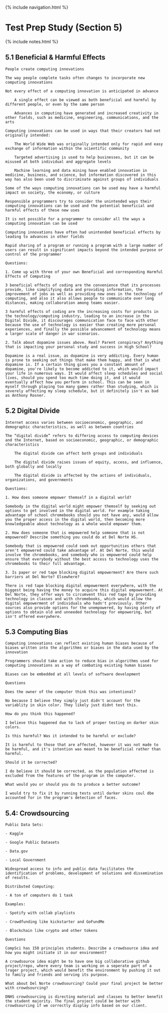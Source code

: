 {% include navigation.html %}
<h1> Test Prep Study (Section 5) </h1>
{% include notes.html %}
<h2> 5.1 Beneficial & Harmful Effects </h2>
<a>
    
    People create computing innovations
    
    The way people complete tasks often changes to incorporate new computing innovations
    
    Not every effect of a computing innovation is anticipated in advance
    
        A single effect can be viewed as both beneficial and harmful by different people, or even by the same person
    
        Advances in computing have generated and increased creativity in other fields, such as medicine, engineering, communications, and the arts
    
    Computing innovations can be used in ways that their creators had not originally intended: 
    
        The World Wide Web was originally intended only for rapid and easy exchange of information within the scientific community 
    
        Targeted advertising is used to help businesses, but it can be misused at both individual and aggregate levels
    
        Machine learning and data mining have enabled innovation in medicine, business, and science, but information discovered in this way has also been used to discriminate against groups of individuals
    
    Some of the ways computing innovations can be used may have a harmful impact on society, the economy, or culture 
    
    Responsible programmers try to consider the unintended ways their computing innovations can be used and the potential beneficial and harmful effects of these new uses
    
    It is not possible for a programmer to consider all the ways a computing innovation can be used
    
    Computing innovations have often had unintended beneficial effects by leading to advances in other fields
    
    Rapid sharing of a program or running a program with a large number of users can result in significant impacts beyond the intended purpose or control of the programmer
    
<a>
    
    Questions:
    
    1. Come up with three of your own Beneficial and corresponding Harmful Effects of Computing
    
    3 beneficial effects of coding are the convenience that its processes provide, like simplifying data and providing information, the improvement of jobs as well as providing new ones in the technology of computing, and also it also allows people to communicate over long distances, making collaboration among teams easier.
    
    3 harmful effects of coding are the increasing costs for products in the technology/computing industry, leading to an increase in the Digital Divide, it discourages communication face to face with other because the use of technology is easier than creating more personal experiences, and finally the possible advancement of technology means a larger scale of danger in war scenarios.
    
    2. Talk about dopamine issues above. Real? Parent conspiracy? Anything that is impacting your personal study and success in High School?
    
    Dopamine is a real issue, as dopamine is very addicting. Every human is prone to seeking out things that make them happy, and that is what dopamine is. If a certain thing gives you a constant amount of dopamine, you're likely to become addicted to it, which would impact your life in numerous ways. It would affect sleep schedules and social lives, should you spend too much time doing it, and it would eventually affect how you perform in school. This can be seen in myself through playing too many games rather than studying, which is severely affecting my sleep schedule, but it definitely isn't as bad as Anthony Rosner.
<h2> 5.2 Digital Divide </h2>
<a>
    
    Internet access varies between socioeconomic, geographic, and demographic characteristics, as well as between countries
    
    The “digital divide” refers to differing access to computing devices and the Internet, based on socioeconomic, geographic, or demographic characteristics
    
        The digital divide can affect both groups and individuals
    
        The digital divide raises issues of equity, access, and influence, both globally and locally
    
        The digital divide is affected by the actions of individuals, organizations, and governments
<a>
    
    Questions:
    
    1. How does someone empower themself in a digital world?
    
    Somebody in the digital world might empower themself by seeking out options to get involved in the digital world. For example taking advantage of school chromebooks should you not have any, would allow you the proper access in the digital world, then becoming more knowledgeable about technology as a whole would empower them.
    
    2. How does someone that is empowered help someone that is not empowered? Describe something you could do at Del Norte HS.
    
    Somebody that is empowered could seek out opportunities others that aren't empowered could take advantage of. At Del Norte, this would involve the chromebooks, and somebody who is empowered could help ensure that everybody without the best access to technology uses the chromebooks to their full advantage.
    
    3. Is paper or red tape blocking digital empowerment? Are there such barriers at Del Norte? Elsewhere?
    
    There is red tape blocking digital empowerment everywhere, with the biggest being having the money to acquire this digital empowerment. At Del Norte, they offer ways to circumvent this red tape by providing technology in classes and with chromebooks, which would allow the digital empowerment of individuals who hadn't previously. Other sources also provide options for the unempowered, by having plenty of options to obtain old and unneeded technology for empowering, but isn't offered everywhere.
    
<h2> 5.3 Computing Bias </h2>
    
<a>
    
    Computing innovations can reflect existing human biases because of biases written into the algorithms or biases in the data used by the innovation
    
    Programmers should take action to reduce bias in algorithms used for computing innovations as a way of combating existing human biases
    
    Biases can be embedded at all levels of software development
    
<a>
    
    Questions
    
    Does the owner of the computer think this was intentional?
    
    No because I believe they simply just didn't account for the variablity in skin color. They likely just didnt test this.
   
    How do you think this happened?
    
    I believe this happened due to lack of proper testing on darker skin colors.
    
    Is this harmful? Was it intended to be harmful or exclude?
    
    It is harmful to those that are affected, however it was not made to be harmful, and it's intention was meant to be beneficial rather than harmful.
    
    Should it be corrected?
    
    I do believe it should be corrected, as the population affected is excluded from the features of the program in the computer.
    
    What would you or should you do to produce a better outcome?
    
    I would try to fix it by running tests until darker skins coul dbe accounted for in the program's detection of faces.
<h2> 5.4: Crowdsourcing </h2>
<a>
        
    Public Data Sets:
    
    - Kaggle
    
    - Google Public Datasets
    
    - Data.gov
    
    - Local Government
    
    Widespread access to info and public data facilitates the identification of problems, development of solutions and dissemination of results.
    
    Distributed Computing:
    
    - A ton of computers do 1 task
    
    Examples:
    
    - Spotify with collab playlists
    
    - Crowdfunding like kickstarter and GoFundMe
    
    - Blockchain like crypto and other tokens
    
<a>
    
    Questions
    
    CompSci has 150 principles students. Describe a crowdsource idea and how you might initiate it in our environment?
    
    A crowdsource idea might be to have one big collaborative github project/repo, where every team is working on a seperate part of a lrager project, which would benefit the environment by pushing it out to family and friends and serving its purpose.
    
    What about Del Norte crowdsourcing? Could your final project be better with crowdsourcing?

    DNHS crowdsourcing is directing material and classes to better benefit the student majority. The final project could be better with crowdsourcing if we correctly display info based on our client.
